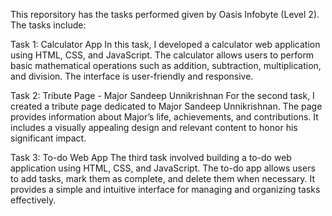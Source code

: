 This reporsitory has the tasks performed given by Oasis Infobyte (Level 2). The tasks include:

Task 1: Calculator App
In this task, I developed a calculator web application using HTML, CSS, and JavaScript. The calculator allows users to perform basic mathematical operations such as addition, subtraction, multiplication, and division. The interface is user-friendly and responsive.

Task 2: Tribute Page - Major Sandeep Unnikrishnan
 For the second task, I created a tribute page dedicated to Major Sandeep Unnikrishnan. The page provides information about Major’s life, achievements, and contributions. It includes a visually appealing design and relevant content to honor his significant impact.
 
Task 3: To-do Web App
The third task involved building a to-do web application using HTML, CSS, and JavaScript. The to-do app allows users to add tasks, mark them as complete, and delete them when necessary. It provides a simple and intuitive interface for managing and organizing tasks effectively.

